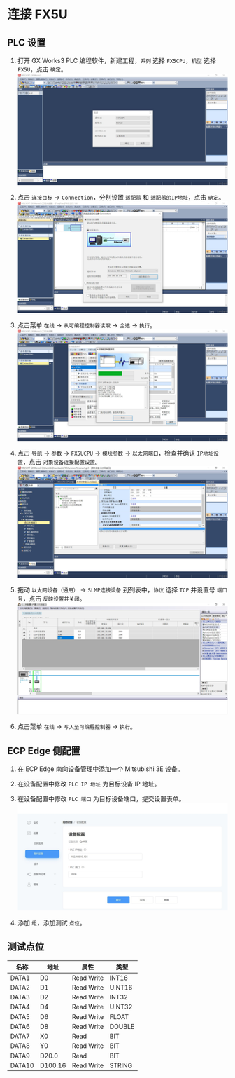 # 连接 FX5U

## PLC 设置

1. 打开 GX Works3 PLC 编程软件，新建工程，`系列` 选择 `FX5CPU`，`机型` 选择 `FX5U`，点击 `确定`。
![fx5u1](./assets/fx5u1.jpg)

2. 点击 `连接目标` -> `Connection`，分别设置 `适配器` 和 `适配器的IP地址`，点击 `确定`。
![fx5u2](./assets/fx5u2.jpg)

3. 点击菜单 `在线` -> `从可编程控制器读取` -> `全选` -> `执行`。
![fx5u3](./assets/fx5u3.jpg)

4. 点击 `导航` -> `参数` -> `FX5UCPU` -> `模块参数` -> `以太网端口`，检查并确认 `IP地址设置`，点击 `对象设备连接配置设置`。
![fx5u4](./assets/fx5u4.jpg)

5. 拖动 `以太网设备（通用）` -> `SLMP连接设备` 到列表中，`协议` 选择 `TCP` 并设置号 `端口号`，点击 `反映设置并关闭`。
![fx5u5](./assets/fx5u5.jpg)

6. 点击菜单 `在线` -> `写入至可编程控制器` -> `执行`。

## ECP Edge 侧配置

1. 在 ECP Edge 南向设备管理中添加一个 Mitsubishi 3E 设备。

2. 在设备配置中修改 `PLC IP 地址` 为目标设备 IP 地址。

3. 在设备配置中修改 `PLC 端口` 为目标设备端口，提交设置表单。
![fx5u6](./assets/fx5u6.jpg)

4. 添加 `组`，添加测试 `点位`。

## 测试点位

| 名称 | 地址     | 属性 | 类型   |
| ---- | --------| ---- | ------ |
| DATA1  | D0    | Read Write | INT16  |
| DATA2  | D1    | Read Write | UINT16 |
| DATA3  | D2    | Read Write | INT32  |
| DATA4  | D4    | Read Write | UINT32 |
| DATA5  | D6    | Read Write | FLOAT  |
| DATA6  | D8    | Read Write | DOUBLE |
| DATA7  | X0    | Read       | BIT    |
| DATA8  | Y0    | Read Write | BIT    |
| DATA9  | D20.0 | Read       | BIT    |
| DATA10  | D100.16  | Read Write | STRING |
